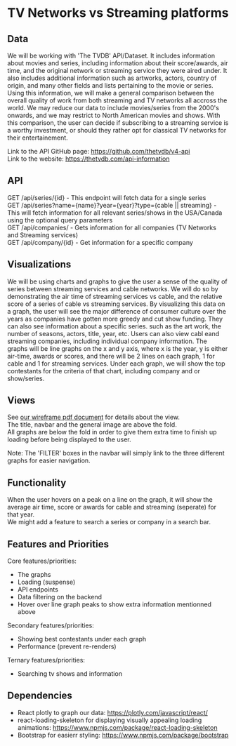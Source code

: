 # TV Networks vs Streaming platforms

## Data

We will be working with 'The TVDB' API/Dataset. It includes information about movies and series,
including information about their score/awards, air time, and the original network or streaming service they
were aired under. It also includes additional information such as artworks, actors, country of origin,
and many other fields and lists pertaining to the movie or series. Using this information, we will make a
general comparison between the overall quality of work from both streaming and TV networks all accross the world.
We may reduce our data to include movies/series from the 2000's onwards, and we may restrict to North American
movies and shows. With this comparison, the user can decide if subscribing to a streaming service is a worthy
investment, or should they rather opt for classical TV networks for their entertainement.  

Link to the API GitHub page: <https://github.com/thetvdb/v4-api>  
Link to the website: <https://thetvdb.com/api-information>

## API

GET /api/series/{id} - This endpoint will fetch data for a single series  
GET /api/series?name={name}?year={year}?type={cable || streaming} - This will fetch information for all relevant series/shows in the USA/Canada using the optional query parameters  
GET /api/companies/ - Gets information for all companies (TV Networks and Streaming services)  
GET /api/company/{id} - Get information for a specific company  

## Visualizations

We will be using charts and graphs to give the user a sense of the quality of series between streaming services and cable networks.
We will do so by demonstrating the air time of streaming services vs cable, and the relative score of a series of cable vs streaming services.
By visualizing this data on a graph, the user will see the major difference of consumer culture over the years as companies have gotten more
greedy and cut show funding. They can also see information about a specific series. such as the art work, the number of seasons, actors, title,
year, etc. Users can also view cabl eand streaming companies, including individual company information. The graphs will be line graphs on the x and y axis,
where x is the year, y is either air-time, awards or scores, and there will be 2 lines on each graph, 1 for cable and 1 for streaming services.
Under each graph, we will show the top contestants for the criteria of that chart, including company and or show/series.  

## Views

See [our wireframe pdf document](screenshots/wireframe.pdf) for details about the view.  
The title, navbar and the general image are above the fold.  
All graphs are below the fold in order to give them extra time to finish up loading before being displayed
to the user.

Note: The 'FILTER' boxes in the navbar will simply link to the three different graphs for easier navigation.

## Functionality

When the user hovers on a peak on a line on the graph, it will show the average air time, score or awards for cable and streaming (seperate)
for that year.  
We might add a feature to search a series or company in a search bar.

## Features and Priorities

Core features/priorities:

- The graphs
- Loading (suspense)
- API endpoints
- Data filtering on the backend
- Hover over line graph peaks to show extra information mentionned above

Secondary features/priorities:

- Showing best contestants under each graph
- Performance (prevent re-renders)

Ternary features/priorities:

- Searching tv shows and information

## Dependencies

- React plotly to graph our data: <https://plotly.com/javascript/react/>
- react-loading-skeleton for displaying visually appealing loading animations: <https://www.npmjs.com/package/react-loading-skeleton>
- Bootstrap for easierr styling: <https://www.npmjs.com/package/bootstrap>

